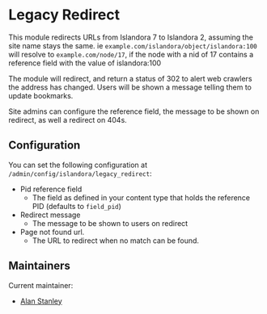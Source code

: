 # Legacy Redirect


This module redirects URLs from Islandora 7 to Islandora 2, assuming the site name stays the same.
ie `example.com/islandora/object/islandora:100` will resolve to  `example.com/node/17`, if
the node with a nid of 17 contains a reference field with the value of islandora:100

The module will redirect, and return a status of 302 to alert web crawlers the address has changed.
Users will be shown a message telling them to update bookmarks.

Site admins can configure the reference field, the message to be shown on redirect, as well a redirect on 404s.

## Configuration
You can set the following configuration at `/admin/config/islandora/legacy_redirect`:
- Pid reference field
  - The field as defined in your content type that holds the reference PID (defaults to `field_pid`)
- Redirect message
  - The message to be shown to users on redirect
- Page not found url.
  - The URL to redirect when no match can be found.

## Maintainers

Current maintainer:

* [Alan Stanley](https://github.com/ajstanley)
